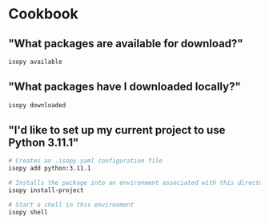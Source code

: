 # Cookbook

## "What packages are available for download?"

```bash
isopy available
```

## "What packages have I downloaded locally?"

```bash
isopy downloaded
```

## "I'd like to set up my current project to use Python 3.11.1"

```bash
# Creates an .isopy.yaml configuration file
isopy add python:3.11.1

# Installs the package into an environment associated with this directory
isopy install-project

# Start a shell in this environment
isopy shell
```
